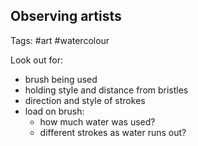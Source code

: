 ## Observing artists
Tags: #art #watercolour  

Look out for:
- brush being used
- holding style and distance from bristles
- direction and style of strokes
- load on brush:
	- how much water was used?
	- different strokes as water runs out?